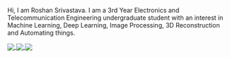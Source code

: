 Hi, I am Roshan Srivastava. I am a 3rd Year Electronics and Telecommunication Engineering undergraduate student with an interest in Machine Learning, Deep Learning, Image Processing, 3D Reconstruction and Automating things.

<a href="https://github.com/anuraghazra/github-readme-stats">
  <img align="center" src="https://github-readme-stats.vercel.app/api?username=CaptRosh&show_icons=true&count_private=true&title_color=73d2b8&text_color=000000&icon_color=e29578&bg_color=00000&custom_title=This year in code "/>
</a>
<a href="https://github.com/anuraghazra/github-readme-stats">
  <img align="center" src="https://github-readme-stats.anuraghazra1.vercel.app/api/top-langs/?username=CaptRoshr&layout=compact&title_color=73d2b8&text_color=000000&icon_color=e29578&bg_color=00000&custom_title=I have experience in: "/>
</a>

<a href="https://github.com/anuraghazra/github-readme-stats">
  <img align="center" src="https://github-readme-stats.vercel.app/api?username=CaptRosh&show_icons=true&count_private=true&title_color=0e5679&text_color=cdc6c6&icon_color=943661&bg_color=0d0c0c&custom_title=My stats "/>
</a>
